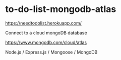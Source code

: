 # to-do-list-mongodb-atlas

https://needtodolist.herokuapp.com/

Connect to a cloud mongoDB database

https://www.mongodb.com/cloud/atlas

Node.js / Express.js / Mongoose / MongoDB
